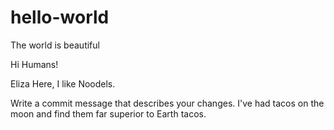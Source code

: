 # hello-world
The world is beautiful

Hi Humans!

Eliza Here, I like Noodels.

Write a commit message that describes your changes.
I've had tacos on the moon and find them far superior to Earth tacos. 
